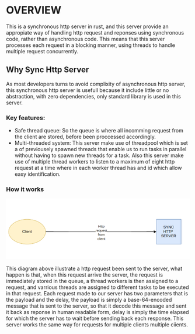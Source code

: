 # OVERVIEW 
This is a synchronous http server in rust, and this server provide an appropiate way of handling http request and reponses  using synchronous code, rather than asynchronous code. This means that this server processes each request in a blocking manner, using threads to handle multiple request concurrently.

## Why Sync Http Server
As most developers turns to avoid complixity of asynchronous http server, this synchronous http server is usefull because it include little or no abstraction, with zero dependencies, only standard library is used in this server.
### Key features:
- Safe thread queue: So the queue is where all incomming request from the client are stored, before been proccessed accordingly. 
- Multi-threaded system: This server make use of threadpool which is set a of previousely spawned threads that enable us to run tasks in parallel without having to spawn new threads for a task. Also this server make use of multiple thread workers to listen to a maximum of eight http request at a time where in each worker thread has and id which allow easy identification.
### How it works
  ![clientserver](/images/image1.png)

This diagram above illustrate a http request been sent to the server, what happen is that, when this request arrive the server, the request is immediately stored in the queue, a thread workers is then assigned to a request, and varrious threads are assigned to different tasks to be executed in that request. Each request made to our server has two parameters that is the payload and the delay, the payload is simply a base-64-encoded message that is 
sent to the server, so that it decode this message and sent it back as reponse in human readable form, delay is simply the time elapsed for which the server has to wait before sending back each response. This server works the same way for requests for multiple clients multiple ciients.
